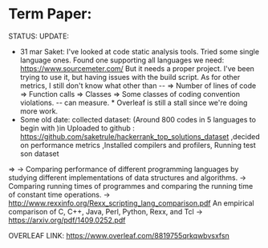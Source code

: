 Term Paper:
===========
STATUS:
UPDATE:
* 31 mar Saket: I've looked at code static analysis tools. Tried some single language ones. Found one supporting all languages we need: https://www.sourcemeter.com/
But it needs a proper project. I've been trying to use it, but having issues with the build script.
As for other metrics, I still don't know what other than --
=> Number of lines of code
=> Function calls
=> Classes
=> Some classes of coding convention violations.
 -- can measure. * Overleaf is still a stall since we're doing more work.
*  Some old date: collected dataset: (Around 800 codes in 5 languages to begin with )in Uploaded to github : https://github.com/saketrule/hackerrank_top_solutions_dataset
                  ,decided on performance metrics ,Installed compilers and profilers, Running test son dataset
                  
=> -> Comparing performance of different programming languages by studying different implementations of data structures and algorithms.
-> Comparing running times of programmes and comparing the running time of constant time operations.
-> http://www.rexxinfo.org/Rexx_scripting_lang_comparison.pdf
An empirical comparison of C, C++, Java, Perl, Python, Rexx, and Tcl
-> https://arxiv.org/pdf/1409.0252.pdf


OVERLEAF LINK: https://www.overleaf.com/8819755qrkqwbvsxfsn
